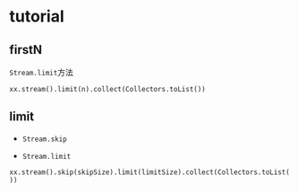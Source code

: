# tutorial



## firstN

`Stream.limit`方法



`xx.stream().limit(n).collect(Collectors.toList())`





## limit



* `Stream.skip`


* `Stream.limit`



`xx.stream().skip(skipSize).limit(limitSize).collect(Collectors.toList())`



















